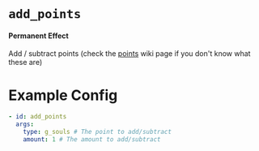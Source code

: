 # `add_points`
#### Permanent Effect

Add / subtract points (check the [points](https://plugins.auxilor.io/effects/points) wiki page if you don't know what these are)

# Example Config
```yaml
- id: add_points
  args:
    type: g_souls # The point to add/subtract
    amount: 1 # The amount to add/subtract
```
